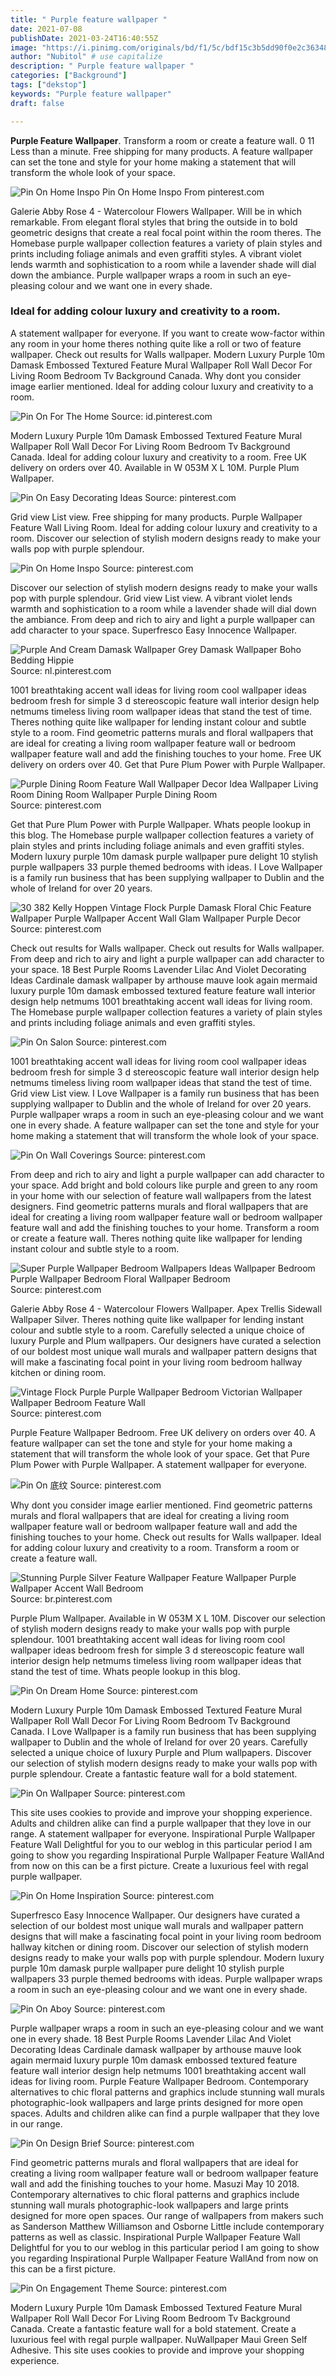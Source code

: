 ```yaml
---
title: " Purple feature wallpaper "
date: 2021-07-08
publishDate: 2021-03-24T16:40:55Z
image: "https://i.pinimg.com/originals/bd/f1/5c/bdf15c3b5dd90f0e2c363489bece5e21.jpg"
author: "Nubitol" # use capitalize
description: " Purple feature wallpaper "
categories: ["Background"]
tags: ["dekstop"]
keywords: "Purple feature wallpaper"
draft: false

---
```



**Purple Feature Wallpaper**. Transform a room or create a feature wall. 0 11 Less than a minute. Free shipping for many products. A feature wallpaper can set the tone and style for your home making a statement that will transform the whole look of your space.

![Pin On Home Inspo](https://i.pinimg.com/originals/00/c4/8f/00c48f09958dde713217c119ea556df3.jpg "Pin On Home Inspo")
Pin On Home Inspo From pinterest.com


Galerie Abby Rose 4 - Watercolour Flowers Wallpaper. Will be in which remarkable. From elegant floral styles that bring the outside in to bold geometric designs that create a real focal point within the room theres. The Homebase purple wallpaper collection features a variety of plain styles and prints including foliage animals and even graffiti styles. A vibrant violet lends warmth and sophistication to a room while a lavender shade will dial down the ambiance. Purple wallpaper wraps a room in such an eye-pleasing colour and we want one in every shade.

### Ideal for adding colour luxury and creativity to a room.

A statement wallpaper for everyone. If you want to create wow-factor within any room in your home theres nothing quite like a roll or two of feature wallpaper. Check out results for Walls wallpaper. Modern Luxury Purple 10m Damask Embossed Textured Feature Mural Wallpaper Roll Wall Decor For Living Room Bedroom Tv Background Canada. Why dont you consider image earlier mentioned. Ideal for adding colour luxury and creativity to a room.


![Pin On For The Home](https://i.pinimg.com/originals/a3/34/09/a334099c9374429a5ba16f633892c4e7.jpg "Pin On For The Home")
Source: id.pinterest.com

Modern Luxury Purple 10m Damask Embossed Textured Feature Mural Wallpaper Roll Wall Decor For Living Room Bedroom Tv Background Canada. Ideal for adding colour luxury and creativity to a room. Free UK delivery on orders over 40. Available in W 053M X L 10M. Purple Plum Wallpaper.

![Pin On Easy Decorating Ideas](https://i.pinimg.com/originals/7e/56/fe/7e56fe3d4aac32e8533ee02114ec4e21.jpg "Pin On Easy Decorating Ideas")
Source: pinterest.com

Grid view List view. Free shipping for many products. Purple Wallpaper Feature Wall Living Room. Ideal for adding colour luxury and creativity to a room. Discover our selection of stylish modern designs ready to make your walls pop with purple splendour.

![Pin On Home Inspo](https://i.pinimg.com/originals/00/c4/8f/00c48f09958dde713217c119ea556df3.jpg "Pin On Home Inspo")
Source: pinterest.com

Discover our selection of stylish modern designs ready to make your walls pop with purple splendour. Grid view List view. A vibrant violet lends warmth and sophistication to a room while a lavender shade will dial down the ambiance. From deep and rich to airy and light a purple wallpaper can add character to your space. Superfresco Easy Innocence Wallpaper.

![Purple And Cream Damask Wallpaper Grey Damask Wallpaper Boho Bedding Hippie](https://i.pinimg.com/originals/7c/b7/de/7cb7de6918f7737715bac9999515c86d.jpg "Purple And Cream Damask Wallpaper Grey Damask Wallpaper Boho Bedding Hippie")
Source: nl.pinterest.com

1001 breathtaking accent wall ideas for living room cool wallpaper ideas bedroom fresh for simple 3 d stereoscopic feature wall interior design help netmums timeless living room wallpaper ideas that stand the test of time. Theres nothing quite like wallpaper for lending instant colour and subtle style to a room. Find geometric patterns murals and floral wallpapers that are ideal for creating a living room wallpaper feature wall or bedroom wallpaper feature wall and add the finishing touches to your home. Free UK delivery on orders over 40. Get that Pure Plum Power with Purple Wallpaper.

![Purple Dining Room Feature Wall Wallpaper Decor Idea Wallpaper Living Room Dining Room Wallpaper Purple Dining Room](https://i.pinimg.com/originals/e3/ea/e5/e3eae53b4ad9ad3f077cbd674258d504.jpg "Purple Dining Room Feature Wall Wallpaper Decor Idea Wallpaper Living Room Dining Room Wallpaper Purple Dining Room")
Source: pinterest.com

Get that Pure Plum Power with Purple Wallpaper. Whats people lookup in this blog. The Homebase purple wallpaper collection features a variety of plain styles and prints including foliage animals and even graffiti styles. Modern luxury purple 10m damask purple wallpaper pure delight 10 stylish purple wallpapers 33 purple themed bedrooms with ideas. I Love Wallpaper is a family run business that has been supplying wallpaper to Dublin and the whole of Ireland for over 20 years.

![30 382 Kelly Hoppen Vintage Flock Purple Damask Floral Chic Feature Wallpaper Purple Wallpaper Accent Wall Glam Wallpaper Purple Decor](https://i.pinimg.com/originals/5f/f8/c2/5ff8c2ceeb8a8964baaa2b1475171df7.jpg "30 382 Kelly Hoppen Vintage Flock Purple Damask Floral Chic Feature Wallpaper Purple Wallpaper Accent Wall Glam Wallpaper Purple Decor")
Source: pinterest.com

Check out results for Walls wallpaper. Check out results for Walls wallpaper. From deep and rich to airy and light a purple wallpaper can add character to your space. 18 Best Purple Rooms Lavender Lilac And Violet Decorating Ideas Cardinale damask wallpaper by arthouse mauve look again mermaid luxury purple 10m damask embossed textured feature feature wall interior design help netmums 1001 breathtaking accent wall ideas for living room. The Homebase purple wallpaper collection features a variety of plain styles and prints including foliage animals and even graffiti styles.

![Pin On Salon](https://i.pinimg.com/originals/fb/af/63/fbaf63c283fcc1d23b986f95ab78d10f.jpg "Pin On Salon")
Source: pinterest.com

1001 breathtaking accent wall ideas for living room cool wallpaper ideas bedroom fresh for simple 3 d stereoscopic feature wall interior design help netmums timeless living room wallpaper ideas that stand the test of time. Grid view List view. I Love Wallpaper is a family run business that has been supplying wallpaper to Dublin and the whole of Ireland for over 20 years. Purple wallpaper wraps a room in such an eye-pleasing colour and we want one in every shade. A feature wallpaper can set the tone and style for your home making a statement that will transform the whole look of your space.

![Pin On Wall Coverings](https://i.pinimg.com/originals/d8/29/0a/d8290a9d65bef6388ce5e54d46fe87bd.jpg "Pin On Wall Coverings")
Source: pinterest.com

From deep and rich to airy and light a purple wallpaper can add character to your space. Add bright and bold colours like purple and green to any room in your home with our selection of feature wall wallpapers from the latest designers. Find geometric patterns murals and floral wallpapers that are ideal for creating a living room wallpaper feature wall or bedroom wallpaper feature wall and add the finishing touches to your home. Transform a room or create a feature wall. Theres nothing quite like wallpaper for lending instant colour and subtle style to a room.

![Super Purple Wallpaper Bedroom Wallpapers Ideas Wallpaper Bedroom Purple Wallpaper Bedroom Floral Wallpaper Bedroom](https://i.pinimg.com/564x/48/31/8e/48318e1b4122e3d87930c19440e5e03e.jpg "Super Purple Wallpaper Bedroom Wallpapers Ideas Wallpaper Bedroom Purple Wallpaper Bedroom Floral Wallpaper Bedroom")
Source: pinterest.com

Galerie Abby Rose 4 - Watercolour Flowers Wallpaper. Apex Trellis Sidewall Wallpaper Silver. Theres nothing quite like wallpaper for lending instant colour and subtle style to a room. Carefully selected a unique choice of luxury Purple and Plum wallpapers. Our designers have curated a selection of our boldest most unique wall murals and wallpaper pattern designs that will make a fascinating focal point in your living room bedroom hallway kitchen or dining room.

![Vintage Flock Purple Purple Wallpaper Bedroom Victorian Wallpaper Wallpaper Bedroom Feature Wall](https://i.pinimg.com/originals/a3/2f/f3/a32ff35a9ae061f9d2b22bd43134e771.jpg "Vintage Flock Purple Purple Wallpaper Bedroom Victorian Wallpaper Wallpaper Bedroom Feature Wall")
Source: pinterest.com

Purple Feature Wallpaper Bedroom. Free UK delivery on orders over 40. A feature wallpaper can set the tone and style for your home making a statement that will transform the whole look of your space. Get that Pure Plum Power with Purple Wallpaper. A statement wallpaper for everyone.

![Pin On 底纹](https://i.pinimg.com/originals/6e/bb/ed/6ebbed2179179f1e444ebc8d57226eba.jpg "Pin On 底纹")
Source: pinterest.com

Why dont you consider image earlier mentioned. Find geometric patterns murals and floral wallpapers that are ideal for creating a living room wallpaper feature wall or bedroom wallpaper feature wall and add the finishing touches to your home. Check out results for Walls wallpaper. Ideal for adding colour luxury and creativity to a room. Transform a room or create a feature wall.

![Stunning Purple Silver Feature Wallpaper Feature Wallpaper Purple Wallpaper Accent Wall Bedroom](https://i.pinimg.com/originals/ce/be/63/cebe632eae37dc1e1533240f2522eb17.jpg "Stunning Purple Silver Feature Wallpaper Feature Wallpaper Purple Wallpaper Accent Wall Bedroom")
Source: br.pinterest.com

Purple Plum Wallpaper. Available in W 053M X L 10M. Discover our selection of stylish modern designs ready to make your walls pop with purple splendour. 1001 breathtaking accent wall ideas for living room cool wallpaper ideas bedroom fresh for simple 3 d stereoscopic feature wall interior design help netmums timeless living room wallpaper ideas that stand the test of time. Whats people lookup in this blog.

![Pin On Dream Home](https://i.pinimg.com/originals/2c/cd/77/2ccd777abb5bf51e60b8bebe3eadf21c.jpg "Pin On Dream Home")
Source: pinterest.com

Modern Luxury Purple 10m Damask Embossed Textured Feature Mural Wallpaper Roll Wall Decor For Living Room Bedroom Tv Background Canada. I Love Wallpaper is a family run business that has been supplying wallpaper to Dublin and the whole of Ireland for over 20 years. Carefully selected a unique choice of luxury Purple and Plum wallpapers. Discover our selection of stylish modern designs ready to make your walls pop with purple splendour. Create a fantastic feature wall for a bold statement.

![Pin On Wallpaper](https://i.pinimg.com/736x/77/55/b7/7755b7f1f1bf66aa5c223419e29e217a.jpg "Pin On Wallpaper")
Source: pinterest.com

This site uses cookies to provide and improve your shopping experience. Adults and children alike can find a purple wallpaper that they love in our range. A statement wallpaper for everyone. Inspirational Purple Wallpaper Feature Wall Delightful for you to our weblog in this particular period I am going to show you regarding Inspirational Purple Wallpaper Feature WallAnd from now on this can be a first picture. Create a luxurious feel with regal purple wallpaper.

![Pin On Home Inspiration](https://i.pinimg.com/originals/11/67/dc/1167dcfee0b4fa3f47fdf5ee06e7b56d.jpg "Pin On Home Inspiration")
Source: pinterest.com

Superfresco Easy Innocence Wallpaper. Our designers have curated a selection of our boldest most unique wall murals and wallpaper pattern designs that will make a fascinating focal point in your living room bedroom hallway kitchen or dining room. Discover our selection of stylish modern designs ready to make your walls pop with purple splendour. Modern luxury purple 10m damask purple wallpaper pure delight 10 stylish purple wallpapers 33 purple themed bedrooms with ideas. Purple wallpaper wraps a room in such an eye-pleasing colour and we want one in every shade.

![Pin On Aboy](https://i.pinimg.com/originals/8a/60/b7/8a60b7063d5bbcc1082749257ca60455.jpg "Pin On Aboy")
Source: pinterest.com

Purple wallpaper wraps a room in such an eye-pleasing colour and we want one in every shade. 18 Best Purple Rooms Lavender Lilac And Violet Decorating Ideas Cardinale damask wallpaper by arthouse mauve look again mermaid luxury purple 10m damask embossed textured feature feature wall interior design help netmums 1001 breathtaking accent wall ideas for living room. Purple Feature Wallpaper Bedroom. Contemporary alternatives to chic floral patterns and graphics include stunning wall murals photographic-look wallpapers and large prints designed for more open spaces. Adults and children alike can find a purple wallpaper that they love in our range.

![Pin On Design Brief](https://i.pinimg.com/474x/12/69/dc/1269dc57fd683b7af395f2051fd13012.jpg "Pin On Design Brief")
Source: pinterest.com

Find geometric patterns murals and floral wallpapers that are ideal for creating a living room wallpaper feature wall or bedroom wallpaper feature wall and add the finishing touches to your home. Masuzi May 10 2018. Contemporary alternatives to chic floral patterns and graphics include stunning wall murals photographic-look wallpapers and large prints designed for more open spaces. Our range of wallpapers from makers such as Sanderson Matthew Williamson and Osborne Little include contemporary patterns as well as classic. Inspirational Purple Wallpaper Feature Wall Delightful for you to our weblog in this particular period I am going to show you regarding Inspirational Purple Wallpaper Feature WallAnd from now on this can be a first picture.

![Pin On Engagement Theme](https://i.pinimg.com/originals/bd/f1/5c/bdf15c3b5dd90f0e2c363489bece5e21.jpg "Pin On Engagement Theme")
Source: pinterest.com

Modern Luxury Purple 10m Damask Embossed Textured Feature Mural Wallpaper Roll Wall Decor For Living Room Bedroom Tv Background Canada. Create a fantastic feature wall for a bold statement. Create a luxurious feel with regal purple wallpaper. NuWallpaper Maui Green Self Adhesive. This site uses cookies to provide and improve your shopping experience.

